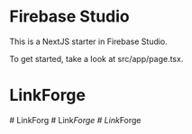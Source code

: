 # Firebase Studio

This is a NextJS starter in Firebase Studio.

To get started, take a look at src/app/page.tsx.
# LinkForge
#   L i n k F o r g  
 #   L i n k _ F o r g e  
 #   L i n k _ F o r g e  
 